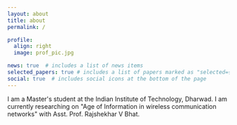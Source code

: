 ```yaml
---
layout: about
title: about
permalink: /

profile:
  align: right
  image: prof_pic.jpg

news: true  # includes a list of news items
selected_papers: true # includes a list of papers marked as "selected={true}"
social: true  # includes social icons at the bottom of the page
---
```


I am a Master's student at the Indian Institute of Technology, Dharwad. I am currently researching on "Age of Information in wireless communication networks" with Asst. Prof. Rajshekhar V Bhat.
